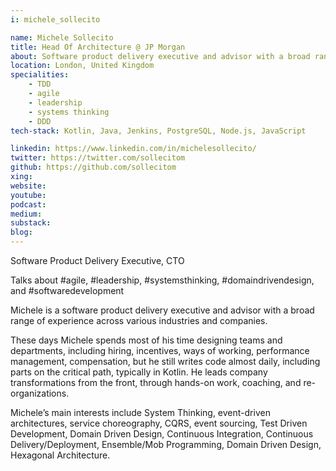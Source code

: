 ```yaml
---
i: michele_sollecito

name: Michele Sollecito
title: Head Of Architecture @ JP Morgan
about: Software product delivery executive and advisor with a broad range of experience across various industries and companies
location: London, United Kingdom
specialities:
    - TDD
    - agile
    - leadership
    - systems thinking
    - DDD
tech-stack: Kotlin, Java, Jenkins, PostgreSQL, Node.js, JavaScript

linkedin: https://www.linkedin.com/in/michelesollecito/
twitter: https://twitter.com/sollecitom
github: https://github.com/sollecitom
xing:
website:
youtube:
podcast:
medium:
substack:
blog:
---
```


Software Product Delivery Executive, CTO

Talks about #agile, #leadership, #systemsthinking, #domaindrivendesign, and #softwaredevelopment

Michele is a software product delivery executive and advisor with a broad range of experience across various industries and companies.

These days Michele spends most of his time designing teams and departments, including hiring, incentives, ways of working, performance management, compensation, but he still writes code almost daily, including parts on the critical path, typically in Kotlin. He leads company transformations from the front, through hands-on work, coaching, and re-organizations.

Michele’s main interests include System Thinking, event-driven architectures, service choreography, CQRS, event sourcing, Test Driven Development, Domain Driven Design, Continuous Integration, Continuous Delivery/Deployment, Ensemble/Mob Programming, Domain Driven Design, Hexagonal Architecture.
